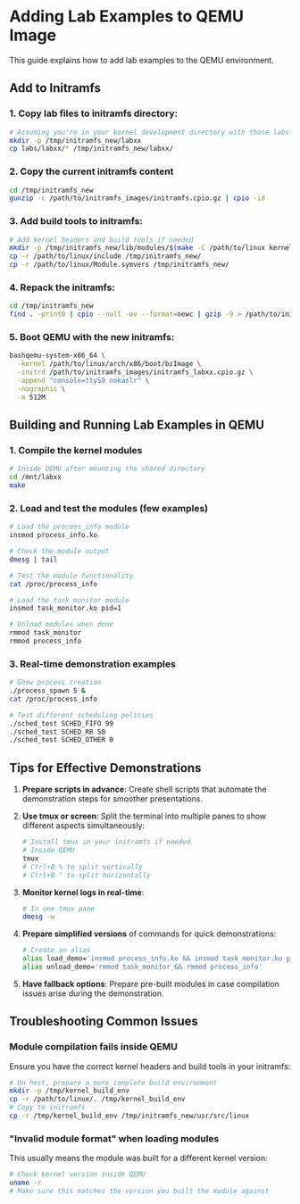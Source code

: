 # Adding Lab Examples to QEMU Image

This guide explains how to add lab examples to the QEMU environment.

## Add to Initramfs

### 1. Copy lab files to initramfs directory:
```bash
# Assuming you're in your kernel development directory with those labs (replace x with lab's number):
mkdir -p /tmp/initramfs_new/labxx
cp labs/labxx/* /tmp/initramfs_new/labxx/
```

### 2. Copy the current initramfs content
```bash
cd /tmp/initramfs_new
gunzip -c /path/to/initramfs_images/initramfs.cpio.gz | cpio -id
```

### 3. Add build tools to initramfs:
```bash
# Add kernel headers and build tools if needed
mkdir -p /tmp/initramfs_new/lib/modules/$(make -C /path/to/linux kernelrelease)
cp -r /path/to/linux/include /tmp/initramfs_new/
cp -r /path/to/linux/Module.symvers /tmp/initramfs_new/
```

### 4. Repack the initramfs:
```bash
cd /tmp/initramfs_new
find . -print0 | cpio --null -ov --format=newc | gzip -9 > /path/to/initramfs_images/initramfs_labxx.cpio.gz
```

### 5. Boot QEMU with the new initramfs:
```bash
bashqemu-system-x86_64 \
  -kernel /path/to/linux/arch/x86/boot/bzImage \
  -initrd /path/to/initramfs_images/initramfs_labxx.cpio.gz \
  -append "console=ttyS0 nokaslr" \
  -nographic \
  -m 512M
```

## Building and Running Lab Examples in QEMU

### 1. Compile the kernel modules

```bash
# Inside QEMU after mounting the shared directory
cd /mnt/labxx
make
```

### 2. Load and test the modules (few examples)

```bash
# Load the process_info module
insmod process_info.ko

# Check the module output
dmesg | tail

# Test the module functionality
cat /proc/process_info

# Load the task monitor module
insmod task_monitor.ko pid=1

# Unload modules when done
rmmod task_monitor
rmmod process_info
```

### 3. Real-time demonstration examples

```bash
# Show process creation
./process_spawn 5 &
cat /proc/process_info

# Test different scheduling policies
./sched_test SCHED_FIFO 99
./sched_test SCHED_RR 50
./sched_test SCHED_OTHER 0
```

## Tips for Effective Demonstrations

1. **Prepare scripts in advance**: Create shell scripts that automate the demonstration steps for smoother presentations.

2. **Use tmux or screen**: Split the terminal into multiple panes to show different aspects simultaneously:
   ```bash
   # Install tmux in your initramfs if needed
   # Inside QEMU
   tmux
   # Ctrl+B % to split vertically
   # Ctrl+B " to split horizontally
   ```

3. **Monitor kernel logs in real-time**:
   ```bash
   # In one tmux pane
   dmesg -w
   ```

4. **Prepare simplified versions** of commands for quick demonstrations:
   ```bash
   # Create an alias
   alias load_demo='insmod process_info.ko && insmod task_monitor.ko pid=1'
   alias unload_demo='rmmod task_monitor && rmmod process_info'
   ```

5. **Have fallback options**: Prepare pre-built modules in case compilation issues arise during the demonstration.

## Troubleshooting Common Issues

### Module compilation fails inside QEMU

Ensure you have the correct kernel headers and build tools in your initramfs:
```bash
# On host, prepare a more complete build environment
mkdir -p /tmp/kernel_build_env
cp -r /path/to/linux/. /tmp/kernel_build_env
# Copy to initramfs
cp -r /tmp/kernel_build_env /tmp/initramfs_new/usr/src/linux
```

### "Invalid module format" when loading modules

This usually means the module was built for a different kernel version:
```bash
# Check kernel version inside QEMU
uname -r
# Make sure this matches the version you built the module against
```